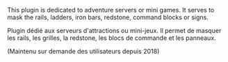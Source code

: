 This plugin is dedicated to adventure servers or mini games. It serves to mask the rails, ladders, iron bars, redstone, command blocks or signs.

Plugin dédié aux serveurs d'attractions ou mini-jeux. Il permet de masquer les rails, les grilles, la redstone, les blocs de commande et les panneaux.



(Maintenu sur demande des utilisateurs depuis 2018)
